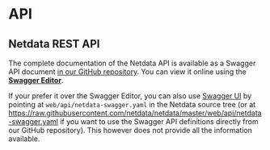 <!--
title: "API"
custom_edit_url: https://github.com/netdata/netdata/edit/master/web/api/README.md
-->

# API

## Netdata REST API

The complete documentation of the Netdata API is available as a Swagger API document [in our GitHub repository](https://raw.githubusercontent.com/netdata/netdata/master/web/api/netdata-swagger.yaml). You can view it online using the **[Swagger Editor](https://editor.swagger.io/?url=https://raw.githubusercontent.com/netdata/netdata/master/web/api/netdata-swagger.yaml)**.

If your prefer it over the Swagger Editor, you can also use [Swagger UI](https://github.com/swagger-api/swagger-ui) by pointing at `web/api/netdata-swagger.yaml` in the Netdata source tree (or at https://raw.githubusercontent.com/netdata/netdata/master/web/api/netdata-swagger.yaml if you want to use the Swagger API definitions directly from our GitHub repository). This however does not provide all the information available.
